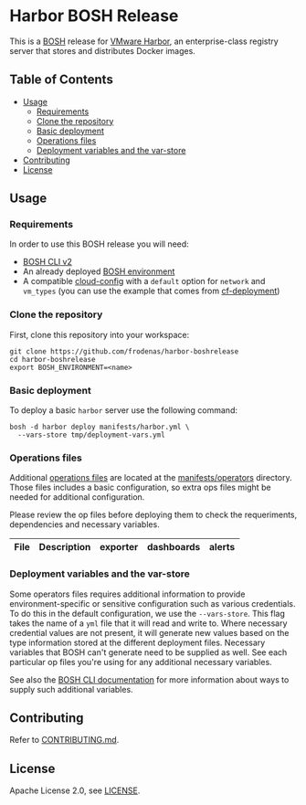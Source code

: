 # Harbor BOSH Release

This is a [BOSH](http://bosh.io/) release for [VMware Harbor](https://vmware.github.io/harbor/), an enterprise-class registry server that stores and distributes Docker images.

## Table of Contents

* [Usage](https://github.com/frodenas/harbor-boshrelease#usage)
  * [Requirements](https://github.com/frodenas/harbor-boshrelease#requirements)
  * [Clone the repository](https://github.com/frodenas/harbor-boshrelease#clone-the-repository)
  * [Basic deployment](https://github.com/frodenas/harbor-boshrelease#basic-deployment)
  * [Operations files](https://github.com/frodenas/harbor-boshrelease#operations-files)
  * [Deployment variables and the var-store](https://github.com/frodenas/harbor-boshrelease#deployment-variables-and-the-var-store)
* [Contributing](https://github.com/frodenas/harbor-boshrelease#contributing)
* [License](https://github.com/frodenas/harbor-boshrelease#license)

## Usage

### Requirements

In order to use this BOSH release you will need:

* [BOSH CLI v2](https://bosh.io/docs/cli-v2.html)
* An already deployed [BOSH environment](http://bosh.io/docs/init.html)
* A compatible [cloud-config](http://bosh.io/docs/terminology.html#cloud-config) with a `default` option for `network` and `vm_types` (you can use the example that comes from [cf-deployment](https://github.com/cloudfoundry/cf-deployment/blob/master/bosh-lite/cloud-config.yml))

###  Clone the repository

First, clone this repository into your workspace:

```
git clone https://github.com/frodenas/harbor-boshrelease
cd harbor-boshrelease
export BOSH_ENVIRONMENT=<name>
```

### Basic deployment

To deploy a basic `harbor` server use the following command:

```
bosh -d harbor deploy manifests/harbor.yml \
  --vars-store tmp/deployment-vars.yml
```

### Operations files

Additional [operations files](http://bosh.io/docs/cli-ops-files.html) are located at the [manifests/operators](https://github.com/frodenas/harbor-boshrelease/tree/master/manifests/operators) directory. Those files includes a basic configuration, so extra ops files might be needed for additional configuration.

Please review the op files before deploying them to check the requeriments, dependencies and necessary variables.

| File | Description | exporter | dashboards | alerts |
| ---- | ----------- |:--------:|:----------:|:------:|

### Deployment variables and the var-store

Some operators files requires additional information to provide environment-specific or sensitive configuration such as various credentials. To do this in the default configuration, we use the `--vars-store`. This flag takes the name of a `yml` file that it will read and write to. Where necessary credential values are not present, it will generate new values based on the type information stored at the different deployment files. Necessary variables that BOSH can't generate need to be supplied as well.
See each particular op files you're using for any additional necessary variables.

See also the [BOSH CLI documentation](http://bosh.io/docs/cli-int.html#value-sources) for more information about ways to supply such additional variables.

## Contributing

Refer to [CONTRIBUTING.md](https://github.com/frodenas/harbor-boshrelease/blob/master/CONTRIBUTING.md).

## License

Apache License 2.0, see [LICENSE](https://github.com/frodenas/harbor-boshrelease/blob/master/LICENSE).

